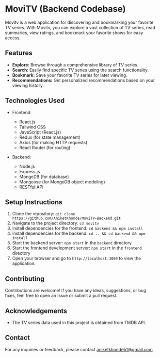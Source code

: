 # MoviTV (Backend Codebase)

Movitv is a web application for discovering and bookmarking your favorite TV series. With Movitv, you can explore a vast collection of TV series, read summaries, view ratings, and bookmark your favorite shows for easy access.

## Features

- **Explore:** Browse through a comprehensive library of TV series.
- **Search:** Easily find specific TV series using the search functionality.
- **Bookmark:** Save your favorite TV series for later viewing.
- **Recommendations:** Get personalized recommendations based on your viewing history.

## Technologies Used

- Frontend:
  - React.js
  - Tailwind CSS
  - JavaScript (React.js)
  - Redux (for state management)
  - Axios (for making HTTP requests)
  - React Router (for routing)

- Backend:
  - Node.js
  - Express.js
  - MongoDB (for database)
  - Mongoose (for MongoDB object modeling)
  - RESTful API

## Setup Instructions

1. Clone the repository: `git clone https://github.com/AniketKhonde/MoviTV-Backend.git`
2. Navigate to the project directory: `cd movitv`
3. Install dependencies for the frontend: `cd backend && npm install`
4. Install dependencies for the backend: `cd .. && cd backend && npm install`
5. Start the backend server: `npm start` in the `backend` directory
6. Start the frontend development server: `npm start` in the `frontend` directory
7. Open your browser and go to `http://localhost:3000` to view the application.

## Contributing

Contributions are welcome! If you have any ideas, suggestions, or bug fixes, feel free to open an issue or submit a pull request.


## Acknowledgements

- The TV series data used in this project is obtained from TMDB API.

## Contact

For any inquiries or feedback, please contact aniketkhonde51@gmail.com
